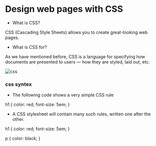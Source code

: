 # Design web pages with CSS

* What is CSS?

CSS (Cascading Style Sheets) allows you to create great-looking web pages.

* What is CSS for?

As we have mentioned before, CSS is a language for specifying how documents are presented to users — how they are styled, laid out, etc.

![css](https://rehansaeed.com/images/hero/CSS-1600x900.png)


### css syntex


* The following code shows a very simple CSS rule

h1 {
    color: red;
    font-size: 5em;
}

* A CSS stylesheet will contain many such rules, written one after the other.

h1 {
    color: red;
    font-size: 5em;
}

p {
    color: black;
}